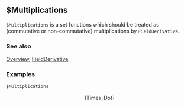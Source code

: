 ## $Multiplications

`$Multiplications` is a set functions which should be treated as (commutative or non-commutative) multiplications by `FieldDerivative`.

### See also

[Overview](Extra/FeynCalc.md), [FieldDerivative](FieldDerivative.md).

### Examples

```mathematica
$Multiplications
```

$$\{\text{Times},\text{Dot}\}$$
